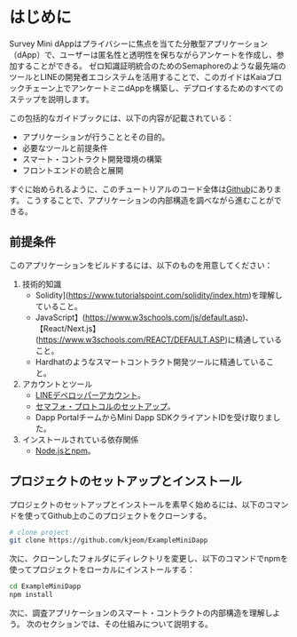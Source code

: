 # はじめに

Survey Mini dAppはプライバシーに焦点を当てた分散型アプリケーション（dApp）で、ユーザーは匿名性と透明性を保ちながらアンケートを作成し、参加することができる。 ゼロ知識証明統合のためのSemaphoreのような最先端のツールとLINEの開発者エコシステムを活用することで、このガイドはKaiaブロックチェーン上でアンケートミニdAppを構築し、デプロイするためのすべてのステップを説明します。

この包括的なガイドブックには、以下の内容が記載されている：

- アプリケーションが行うこととその目的。
- 必要なツールと前提条件
- スマート・コントラクト開発環境の構築
- フロントエンドの統合と展開

すぐに始められるように、このチュートリアルのコード全体は[Github](https://github.com/kjeom/ExampleMiniDapp)にあります。 こうすることで、アプリケーションの内部構造を調べながら進むことができる。

## 前提条件<a id="prerequisite"></a>

このアプリケーションをビルドするには、以下のものを用意してください：

1. 技術的知識
   - Solidity](https://www.tutorialspoint.com/solidity/index.htm)を理解していること。
   - JavaScript】(https://www.w3schools.com/js/default.asp)、【React/Next.js】(https://www.w3schools.com/REACT/DEFAULT.ASP)に精通していること。
   - Hardhatのようなスマートコントラクト開発ツールに精通していること。
2. アカウントとツール
   - [LINEデベロッパーアカウント](https://developers.line.biz/en/)。
   - [セマフォ・プロトコルのセットアップ](https://docs.semaphore.pse.dev/getting-started)。
   - Dapp PortalチームからMini Dapp SDKクライアントIDを受け取りました。
3. インストールされている依存関係
   - [Node.jsとnpm](https://docs.npmjs.com/downloading-and-installing-node-js-and-npm)。

## プロジェクトのセットアップとインストール<a id="project-setup-installation"></a>

プロジェクトのセットアップとインストールを素早く始めるには、以下のコマンドを使ってGithub上のこのプロジェクトをクローンする。

```bash
# clone project
git clone https://github.com/kjeom/ExampleMiniDapp
```

次に、クローンしたフォルダにディレクトリを変更し、以下のコマンドでnpmを使ってプロジェクトをローカルにインストールする：

```bash
cd ExampleMiniDapp
npm install
```

次に、調査アプリケーションのスマート・コントラクトの内部構造を理解しよう。 次のセクションでは、その仕組みについて説明する。

